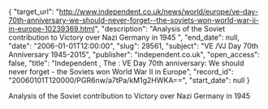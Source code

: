 {
  "target_url": "http://www.independent.co.uk/news/world/europe/ve-day-70th-anniversary-we-should-never-forget--the-soviets-won-world-war-ii-in-europe-10239369.html", 
  "description": "Analysis of the Soviet contribution to Victory over Nazi Germany in 1945  ", 
  "end_date": null, 
  "date": "2006-01-01T12:00:00", 
  "slug": 29561, 
  "subject": "VE /VJ Day 70th Anniversary 1945-2015", 
  "publisher": "independent.co.uk", 
  "open_access": false, 
  "title": "Independent , The : VE Day 70th anniversary: We should never forget - the Soviets won World War II in Europe", 
  "record_id": "20060101T120000/PGR6nw/a7tPa/kM1g2HWKA==", 
  "start_date": null
}

Analysis of the Soviet contribution to Victory over Nazi Germany in 1945  